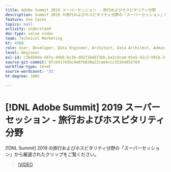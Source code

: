 ```yaml
---
title: Adobe Summit 2019 スーパーセッション - 旅行およびホスピタリティ分野
description: Summit 2019 の旅行およびホスピタリティ分野の「スーパーセッション」から厳選されたクリップをご覧ください。
feature: Use Cases
topics: null
activity: understand
doc-type: value video
team: Technical Marketing
kt: 4388
role: User, Developer, Data Engineer, Architect, Data Architect, Admin, Leader
level: Beginner
exl-id: c1b8b9de-d47a-44b6-bc3b-d92716d673bb,be2cdcad-01e5-41c2-b91b-3feec9d17d50
source-git-commit: 8fc641743bc9e07b838a22ca64ccc15344d52764
workflow-type: tm+mt
source-wordcount: '31'
ht-degree: 100%

---
```


# [!DNL Adobe Summit] 2019 スーパーセッション - 旅行およびホスピタリティ分野

[!DNL Summit] 2019 の旅行およびホスピタリティ分野の「スーパーセッション」から厳選されたクリップをご覧ください。

>[!VIDEO](https://video.tv.adobe.com/v/31442/?quality=12&learn=on)
